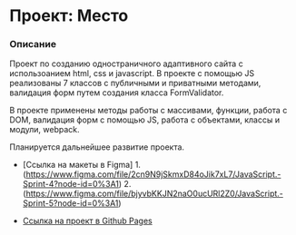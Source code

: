 # Проект: Место

### Описание

Проект по созданию одностраничного адаптивного сайта с использоанием html, css и javascript. 
В проекте с помощью JS реализованы 7 классов с публичными и приватными методами, валидация форм путем создания класса FormValidator.

В проекте применены методы работы с массивами, функции, работа с DOM, валидация форм с помощью JS, работа с объектами, классы и модули, webpack.

Планируется дальнейшее развитие проекта. 

* [Ссылка на макеты в Figma] 1. (https://www.figma.com/file/2cn9N9jSkmxD84oJik7xL7/JavaScript.-Sprint-4?node-id=0%3A1) 2. (https://www.figma.com/file/bjyvbKKJN2naO0ucURl2Z0/JavaScript.-Sprint-5?node-id=0%3A1)

* [Ссылка на проект в Github Pages](https://iartseva.github.io/mesto/)
